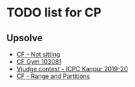 # TODO list for CP

## Upsolve
- [CF - Not sitting](https://codeforces.com/contest/1627/problem/B)
- [CF Gym 103081](https://codeforces.com/gym/103081)
- [Vjudge contest - ICPC Kanpur 2019-20](https://vjudge.net/contest/477793)
- [CF - Range and Partitions](https://codeforces.com/contest/1631/problem/D)
